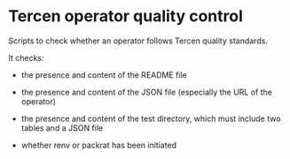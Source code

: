 # Tercen operator quality control

Scripts to check whether an operator follows Tercen quality standards.

It checks:

* the presence and content of the README file

* the presence and content of the JSON file (especially the URL of the operator)

* the presence and content of the test directory, which must include two tables and a JSON file

* whether renv or packrat has been initiated
